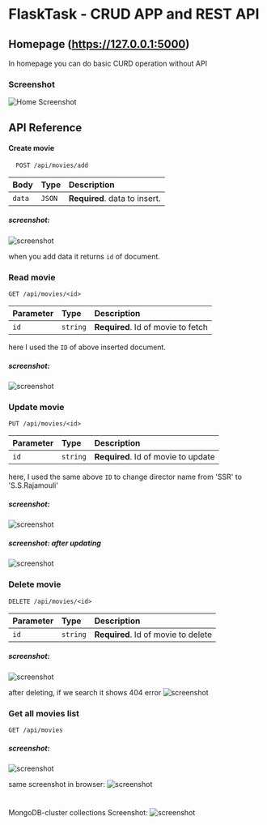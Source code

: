 
# FlaskTask - CRUD APP and REST API

## Homepage (https://127.0.0.1:5000)
In homepage you can do basic CURD operation without API



### Screenshot

![Home Screenshot](https://github.com/shaiksamad/FlaskTask/blob/main/screenshots/Screenshot%202022-03-31%20213212.png?raw=true)


## API Reference

#### Create movie

```
  POST /api/movies/add
```
| Body   |  Type | Description                  |
| :----- | :---- | :--------------------------- |
| `data` | `JSON`| **Required**. data to insert.|

##### screenshot:

![screenshot](https://raw.githubusercontent.com/shaiksamad/FlaskTask/main/screenshots/Screenshot%202022-03-31%20210615.png)

when you add data it returns `id` of document.



### Read movie

```
GET /api/movies/<id>
```

| Parameter | Type     | Description                       |
| :-------- | :------- | :-------------------------------- |
| `id`      | `string` | **Required**. Id of movie to fetch |

here I used the `ID` of above inserted document.

##### screenshot:

![screenshot](https://raw.githubusercontent.com/shaiksamad/FlaskTask/main/screenshots/Screenshot%202022-03-31%20210715.png)


### Update movie

```
PUT /api/movies/<id>
```

| Parameter | Type     | Description                       |
| :-------- | :------- | :-------------------------------- |
| `id`      | `string` | **Required**. Id of movie to update |


here, I used the same above `ID` to change director name from 'SSR' to 'S.S.Rajamouli'

##### screenshot:

![screenshot](https://raw.githubusercontent.com/shaiksamad/FlaskTask/main/screenshots/Screenshot%202022-03-31%20210845.png)

##### screenshot: after updating

![screenshot](https://raw.githubusercontent.com/shaiksamad/FlaskTask/main/screenshots/Screenshot%202022-03-31%20210917.png)

### Delete movie

```
DELETE /api/movies/<id>
```

| Parameter | Type     | Description                       |
| :-------- | :------- | :-------------------------------- |
| `id`      | `string` | **Required**. Id of movie to delete |

##### screenshot:
![screenshot](https://raw.githubusercontent.com/shaiksamad/FlaskTask/main/screenshots/Screenshot%202022-03-31%20211037.png)

after deleting, if we search it shows 404 error
![screenshot](https://raw.githubusercontent.com/shaiksamad/FlaskTask/main/screenshots/Screenshot%202022-03-31%20211057.png)




### Get all movies list

```
GET /api/movies
```
##### screenshot:

![screenshot](https://raw.githubusercontent.com/shaiksamad/FlaskTask/main/screenshots/Screenshot%202022-03-31%20205906.png)

same screenshot in browser:
![screenshot](https://raw.githubusercontent.com/shaiksamad/FlaskTask/main/screenshots/Screenshot%202022-03-31%20211213.png)
#
MongoDB-cluster collections Screenshot:
![screenshot](https://raw.githubusercontent.com/shaiksamad/FlaskTask/main/screenshots/Screenshot%202022-03-31%20211627.png)
